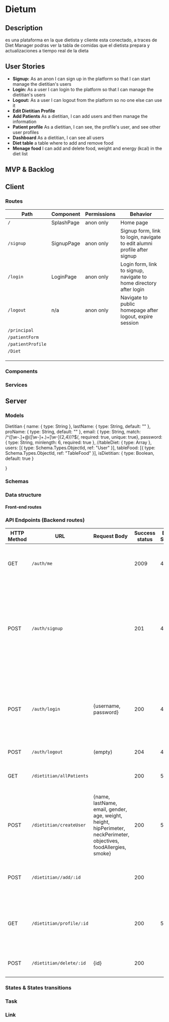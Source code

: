# Dietum

## Description

es una plataforma en la que dietista y cliente esta conectado, a traces de Diet Manager podras ver la tabla de comidas que el dietista prepara y actualizaciones a tiempo real de la dieta

## User Stories

- **Signup:** As an anon I can sign up in the platform so that I can start manage the dietitian's users
- **Login:** As a user I can login to the platform so that I can manage the dietitian's users
- **Logout:** As a user I can logout from the platform so no one else can use it
- **Edit Dietitian Profile**
- **Add Patients** As a dietitian, I can add users and then manage the information
- **Patient profile** As a dietitian, I can see, the profile's user, and see other user profiles
- **Dashboard** As a dietitian, I can see all users
- **Diet table** a table where to add and remove food
- **Menage food** I can add and delete food, weight and energy (kcal) in the diet list

## MVP & Backlog

## Client

### Routes

| Path              | Component  | Permissions | Behavior                                                                 |
| ----------------- | ---------- | ----------- | ------------------------------------------------------------------------ |
| `/`               | SplashPage | anon only   | Home page                                                                |
| `/signup`         | SignupPage | anon only   | Signup form, link to login, navigate to edit alumni profile after signup |
| `/login`          | LoginPage  | anon only   | Login form, link to signup, navigate to home directory after login       |
| `/logout`         | n/a        | anon only   | Navigate to public homepage after logout, expire session                 |
| `/principal`      |            |             |                                                                          |
| `/patientForm`    |            |             |                                                                          |
| `/patientProfile` |            |             |                                                                          |
| `/Diet`           |            |             |                                                                          |
|                   |            |             |                                                                          |
|                   |            |             |                                                                          |
|                   |            |             |                                                                          |

### Components

### Services

## Server

### Models

Dietitian {
name: { type: String },
lastName: { type: String, default: "" },
proName: { type: String, default: "" },
email: {
type: String,
match: /^([\w-\.]+@([\w-]+\.)+[\w-]{2,4})?$/,
required: true,
unique: true},
password: { type: String, minlength: 6, required: true },
//tableDiet: { type: Array },
users: [{ type: Schema.Types.ObjectId, ref: "User" }],
tableFood: [{ type: Schema.Types.ObjectId, ref: "TableFood" }],
isDietitian: { type: Boolean, default: true }

}

### Schemas

### Data structure

#### Front-end routes

### API Endpoints (Backend routes)

| HTTP Method | URL                      | Request Body                                                                                                        | Success status | Error Status | Description                                                                                                                     |
| ----------- | ------------------------ | :------------------------------------------------------------------------------------------------------------------ | -------------- | ------------ | ------------------------------------------------------------------------------------------------------------------------------- |
| GET         | `/auth/me`               |                                                                                                                     | 2009           | 404          | Check if user is logged in and return profile page                                                                              |
| POST        | `/auth/signup`           |                                                                                                                     | 201            | 404          | Checks if fields not empty (422) and user not exists (409), then create user with encrypted password, and store user in session |
| POST        | `/auth/login`            | {username, password}                                                                                                | 200            | 401          | Checks if fields not empty (422), if user exists (404), and if password matches (404), then stores user in session              |
| POST        | `/auth/logout`           | (empty)                                                                                                             | 204            | 400          | Logs out the user                                                                                                               |
| GET         | `/dietitian/allPatients` |                                                                                                                     | 200            | 500          | Get all the information from your patients by ID                                                                                |
| POST        | `/dietitian/createUser`  | {name, lastName, email, gender, age, weight, height, hipPerimeter, neckPerimeter, objectives, foodAllergies, smoke} | 200            | 500          | Create a new Patient with all the information                                                                                   |
| POST        | `/dietitian//add/:id`    |                                                                                                                     | 200            |              | Adds the patient to the ID of the dietitian who created him                                                                     |
| GET         | `/dietitian/profile/:id` |                                                                                                                     | 200            | 500          | We obtain all the information from the patient that we have created before                                                      |
| POST        | `/dietitian/delete/:id`  | {id}                                                                                                                | 200            |              | We can delete a patient from DB                                                                                                 |

### States & States transitions

### Task

### Link
